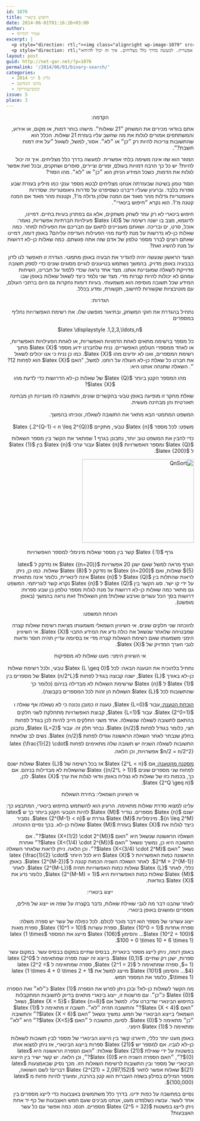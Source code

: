 ```yaml
---
id: 1076
title: חיפוש בינארי
date: 2014-06-01T01:16:26+03:00
author:
  - אמיר יהודיוף
excerpt: |
  <p style="direction: rtl;"><img class="alignright wp-image-1079" src="http://net-gar.net/wp-content/uploads/2014/05/QnSort-300x225.png" alt="QnSort" width="129" height="97" />אתם בוודאי מכירים את המשחק ״21 שאלות״. מישהו בוחר דמות, או מקום, או אירוע, והמשתתפים אמורים לגלות את מה שחשב עליו בעזרת 21 שאלות. הכלל הוא שהתשובות צריכות להיות רק ״כן״ או ״לא״. אסור, למשל, לשאול ״על איזו דמות חשבת?״.</p>
  <p style="direction: rtl;">המוזר הוא שזו אינה משימה בלתי אפשרית. למעשה בדרך כלל מצליחים. איך זה יכול להיות?</p>
layout: post
guid: http://net-gar.net/?p=1076
permalink: '/2014/06/01/binary-search/'
categories:
  - גליון 5 יוני 2014
  - מדעי המחשב
  - קומבינטוריקה
issue: 5
place: 3
---
```

<p style="direction: rtl;" align="center">
  הקדמה:
</p>

<p style="direction: rtl;">
  אתם בוודאי מכירים את המשחק ״21 שאלות״. מישהו בוחר דמות, או מקום, או אירוע, והמשתתפים אמורים לגלות את מה שחשב עליו בעזרת 21 שאלות. הכלל הוא שהתשובות צריכות להיות רק ״כן״ או ״לא״. אסור, למשל, לשאול ״על איזו דמות חשבת?״.
</p>

<p style="direction: rtl;">
  המוזר הוא שזו אינה משימה בלתי אפשרית. למעשה בדרך כלל מצליחים. איך זה יכול להיות? יש כל כך הרבה דמויות בעולם, זמרים וציירים, סופרים ושחקנים, ובכל זאת אפשר לגלות את הדמות, כשכל המידע הניתן הוא ״כן״ או ״לא״. מהו הסוד?
</p>

<p style="direction: rtl;">
  הסוד טמון בשיטה שבעזרתה אנחנו מצליחים לבטא מספר ענקי כמו מיליון בעזרת שבע ספרות בלבד. וברעיון שעליו דיברנו כשסיפרנו על סדרות גיאומטריות: שסדרות גיאומטריות גדלות מהר מאוד אם המנה שלהן גדולה מ־1, וקטנות מהר מאוד אם המנה קטנה מ־1. הוא נקרא ״חיפוש בינארי״.
</p>

<p style="direction: rtl;">
  חיפוש בינארי לא רק עוזר לשחק משחקים, אלא גם בפתרון בעיות בחיים. דמיינו, לדוגמא, מצב בו ישנה רשימה של $latex {4}$ פעילויות חברתיות אפשריות, נאמר: אוכל, סרט, ים ובריכה. ושאתם מעוניינים לתאם עם חבריכם את הפעילות למחר. כמה שאלות כן-לא נדרשות על מנת לדעת מהי הפעילות העדיפה עליהם? באופן דומה, דמיינו שאתם רוצים לברר מספר טלפון של אדם שזה אתה פגשתם. כמה שאלות כן-לא דרושות על מנת להשיג זאת?
</p>

<p style="direction: rtl;">
  הצעד הראשון שנעשה יהיה להגדיר את הבעיה באופן מתמטי. הגדרה זו תאפשר לנו לדון בבבעיה באופן מדויק. בהמשך נשתמש בטיעונים לוגיים מסוגים שונים כדי לספק תשובה מדוייקת לשאלה שמעניינת אותנו. מצד אחד נראה שכדי ללמוד על חברינו, השיחות עמהם לא יכולות להיות קצרות מדי. מצד שני נלמד כיצד לשאול שאלות באופן שבו המידע שכל תשובה מוסיפה הוא משמעותי. בעיות דומות נחקרות גם היום ברחבי העולם, עם מוטיבציות שקשורות לחישוב, תקשורת, ומדע בכלל.
</p>

<p style="direction: rtl;" align="center">
  הגדרות:
</p>

<p style="direction: rtl;">
  נתחיל בהגדרת את חוקי המשחק, ובתיאור מופשט שלו. את רשימת האפשרויות נחליף במספרים
</p>

<p style="direction: rtl;" align="center">
  $latex \displaystyle .1,2,3,\ldots,n$
</p>

<p style="direction: rtl;">
  כל מספר ברשימה מתאים לאחת הדמויות האפשריות, או לאחת הפעילויות האפשריות, או לאחד ממספרי הטלפון האפשריים. נניח שלחברנו ידוע מספר $latex {X}$ מתוך רשימת המספרים, ואנו לא יודעים מהו $latex {X}$. כמו כן נניח כי אנו יכולים לשאול את חברנו כל שאלת כן-לא העולה על רוחנו. למשל, "האם $latex {X}$ הוא לפחות 12?״. השאלה שתנחה אותנו היא:
</p>

<p style="direction: rtl;" align="center">
  מהו המספר הקטן ביותר $latex {Q}$ של שאלות כן-לא הדרושות כדי לדעת מהו $latex {X}$?
</p>

<p style="direction: rtl;">
  שאלת מחקר זו מופיעה באופן טבעי בהקשרים שונים, והתשובה לה מעניינת הן מבחינה תאורטית והן מבחינה מעשית.
</p>

<p style="direction: rtl;">
  <span style="font-size: 14px; line-height: 1.5em;">המשפט המתמטי הבא מתאר את התשובה לשאלה, ונוכיחו בהמשך.</span>
</p>

<p style="direction: rtl;">
  משפט: לכל מספר $latex {n}$ טבעי, מתקיים $latex {.2^{Q-1} < n \leq 2^{Q}}$
</p>

<p style="direction: rtl;">
  כדי להבין את המשפט טוב יותר, נתבונן בגרף 1 שמתאר את הקשר בין מספר השאלות $latex {Q}$ ומספר האפשרויות $latex {n}$ עבור ערכי $latex {n}$ בין $latex {1}$ ל $latex {200}$.
</p>

<p style="direction: rtl;">
  <img class="aligncenter size-medium wp-image-1079" src="http://net-gar.net/wp-content/uploads/2014/05/QnSort-300x225.png" alt="QnSort" width="300" height="225" />
</p>

<p style="direction: rtl; text-align: center;">
  <span style="font-size: 14px; line-height: 1.5em;">גרף $latex {:1}$ קשר בין מספר שאלות מינימלי למספר האפשרויות</span>
</p>

<p style="direction: rtl;">
  הגרף מראה למשל שאם ישנן 20 אפשרויות $latex {(n=20)}$ אז נזדקק ל $latex {5}$ שאלות, ואם $latex {n=200}$ אז נזדקק ל $latex {8}$ שאלות. כמו כן, ניתן לראות שהתלות בין $latex {Q}$ ל $latex {n}$ אינה לינארית, כלומר אינה מתוארת על ידי קו ישר. סוג הקשר בין $latex {Q}$ ל $latex {n}$ נקרא קשר לוגריתמי. המשפט גם מתאר כמה שאלות כן-לא דרושות על מנת לגלות מספר טלפון בן שבע ספרות: דרושות בסך הכל עשרים וארבע שאלות! מהן השאלות? זאת נראה בהמשך (באופן מופשט).
</p>

<p style="direction: rtl;" align="center">
  הוכחת המשפט:
</p>

<p style="direction: rtl;">
  להוכחה שני חלקים שונים. אי השיוויון השמאלי משמעותו מציאת רשימת שאלות קצרה שמבטיחה שלאחר שנשאל את כולה נדע את המידע החבוי $latex {X}$. אי השיוויון הימני משמעותו שאם רשימת השאלות קצרה מדי אז בסיומה עדיין תהיה חוסר וודאות לגבי הערך המדויק של $latex {X}$.
</p>

<p style="direction: rtl;" align="center">
  אי השיוויון הימני: מעט שאלות לא מספיקות
</p>

<p style="direction: rtl;">
  <span style="font-size: 14px; line-height: 1.5em;">נתחיל בלהוכיח את הטענה הבאה: לכל $latex {L \geq 0}$ טבעי, ולכל רשימת שאלות כן-לא באורך $latex {L}$, ישנה קבוצה בגודל לפחות $latex {n/2^L}$ של מספרים בין $latex {1}$ ל $latex {n}$ שרשימת השאלות לא מבדילה בניהם (כלומר כך שהתשובות לכל $latex {L}$ השאלות הן זהות לכל המספרים בקבוצה).</span>
</p>

<p style="direction: rtl;">
  <span style="text-decoration: underline;">הוכחת הטענה: </span><span style="font-size: 14px; line-height: 1.5em;"> עבור $latex {L=0}$, טענה זו כמובן נכונה כי לא נשאלה אף שאלה ו $latex {2^0=1}$. עבור $latex {L=1}$, קבוצת האפשרויות מתחלקת לשני חלקים בהתאם לתשובה לשאלה שנשאלה. אחד משני החלקים חייב להיות לכן בגודל לפחות חצי, כלומר בגודל לפחות $latex {n/2}$. נבחר חלק זה. עבור $latex {L=2}$, נתבונן בחלק שנבחר לאחר השאלה הראשונה וגודלו לפחות $latex {n/2}$. נשים לב שלאחת התשובות לשאלה השניה יש תשובה שלה מתאימים לפחות $latex {\frac{1}{2} \cdot n/2 = n/2^2}$ אפשרויות, וכן הלאה.</span>
</p>

<p style="direction: rtl;">
  <span style="text-decoration: underline;"> מסקנה מהטענה: </span> אם $latex {2^L < n}$ אז בכל רשימה של $latex {L}$ שאלות ישנם לפחות שני מספרים שונים $latex {(n/2^L > 1)}$ שהשאלות לא מבדילות בניהם. אם כך, בכמות כזו של שאלות לא נצליח באופן וודאי לגלות את ערך $latex {X}$. לכן, $latex {2^Q \geq n}$.
</p>

<p style="direction: rtl;" align="center">
  אי השיוויון השמאלי: בחירת השאלות
</p>

<p style="direction: rtl;">
  עלינו למצוא סדרת שאלות מתאימה. הרעיון הוא להשתמש בחיפוש בינארי, המתבצע כך: ישנם $latex {n}$ מספרים. נגדיר $latex {M}$ להיות הטבעי הקטן ביותר כך ש $latex {n \leq 2^M}$. מינימליות $latex {M}$ גוררת ש $latex {2^{M-1} < n}$. נסביר כיצד לגלות את $latex {X}$ בעזרת $latex {M}$ שאלות כן-לא. בכך נסיים ההוכחה.
</p>

<p style="direction: rtl;">
  השאלה הראשונה שנשאל היא ״האם $latex {X<(1/2) \cdot 2^{M}}$?״. אם התשובה היא כן, נמשיך ונשאל ״האם $latex {X<(1/4) \cdot 2^{M}}$?״ ואחרת נשאל ״האם $latex {X<(3/4) \cdot 2^M}$?״. וכן הלאה. ניתן לראות שלאחר השאלה הראשונה כמות האפשרויות ל $latex {X}$ היא לכל היותר $latex {\frac{1}{2} \cdot 2^M = 2^{M-1}}$. לאחר השאלה השניה הכמות קטנה ל $latex {2^{M-2}}$. באופן כללי, לאחר $latex {L}$ שאלות כמות האפשרויות תהיה $latex {2^{M-L}}$. לאחר $latex {M}$ שאלות כמות האפשרויות היא $latex {2^{M-M} = 1}$, כלומר נדע את $latex {X}$ בוודאות.
</p>

<p style="direction: rtl;" align="center">
  ייצוג בינארי:
</p>

<p style="direction: rtl;">
  לאחר שהבנו דבר מה לגבי שאילת שאלות, נדבר בקצרה על שפה או ייצוג של מילים, מספרים ומושגים באופן בינארי.
</p>

<p style="direction: rtl;">
  ייצוג עשרוני של מספר הוא דבר מוכר לכולם. לכל כפולה של עשר יש ספרה משלה: ספרת אחדות $latex {10^0 = 1}$, ספרת עשרות $latex {10^1 = 10}$, ספרת מאות $latex {10^2 = 100}$&#8230; והסימון $latex {106}$ מייצג את המספר $latex {1 \times 100 + 0 \times 10 + 6 \times 1}$.
</p>

<p style="direction: rtl;">
  באופן דומה, ניתן לייצג מספר בינארית, בבסיס שתיים במקום בבסיס עשר. במקום עשר ספרות, ישנן רק שתיים: $latex {0,1}$. בייצוג זה ישנה ספרה שמתאימה ל $latex {2^0 = 1}$, ספרה שמתאימה ל $latex {2^1 = 2}$, ספרה שמתאימה ל $latex {2^2 = 4}$&#8230; והסימון $latex {101}$ מייצג למשל את $latex {1 \times 4 + 0 \times 2 + 1 \times 1}$, כלומר את המספר חמש.
</p>

<p style="direction: rtl;">
  מה הקשר לשאלות כן-לא? ובכן ניתן לפרש את הספרה $latex {1}$ כ״לא״ ואת הספרה $latex {0}$ כ״כן״. עם פרשנות זו, ייצוג בינארי מתאים בדיוק לתשובות המתקבלות בחיפוש הבינארי שדיברנו עליו. למשל אם $latex {n=8}$ ו $latex {X = 5}$, נשאל ״האם $latex {X < 4}$?״ והתשובה תהיה ״לא״. תשובה זו מתאימה ל $latex {1}$ השמאלי בייצוג הבינארי של חמש. נמשיך ונשאל ״האם $latex {X < 6}$?״ והתשובה ״כן״ מתאימה ל $latex {0}$. לסיום, התשובה ל ״האם $latex {X<5}$?״ היא ״לא״ ומתאימה ל $latex {1}$ הימני.
</p>

<p style="direction: rtl;">
  באופן מעט יותר כללי, תיארנו קשר בין הייצוג הבינארי של מספר לבין תשובות לשאלות כן-לא לגביו. אם למספר יש $latex {21}$ ספרות בייצוג הבינארי, אז ניתן למצוא אותו בפשטות על ידי שאילת $latex {21}$ שאלות: ״האם הספרה הראשונה היא $latex {0}$?״, ״האם הספרה השניה היא $latex {0}$?״, וכן הלאה. יש קשר ישיר בין הייצוג הבינארי של מספר ובין התשובות לרשימת השאלות הזו. מכך נסיק שבאמצעות $latex {21}$ שאלות אפשר לתאר $latex {2^{21} = 2,097,152}$ דברים! לשם השוואה, מספר המילים במילון בשפה העברית הוא קטן בהרבה, ומוערך להיות פחות מ $latex {100,000}$.
</p>

<p style="direction: rtl;">
  נסיים במחשבה על כפות ידינו. בדרך כלל משתמשים באצבעות כדי לייצג מספרים בין אחד לעשר. עכשיו כשלמדנו מעט, אנחנו מבינים שעם חמש האצבעות של כף יד אחת ניתן לייצג בפשטות $latex {2^5 = 32}$ מספרים. תנסו. כמה אפשר עם כל עשר האצבעות?
</p>